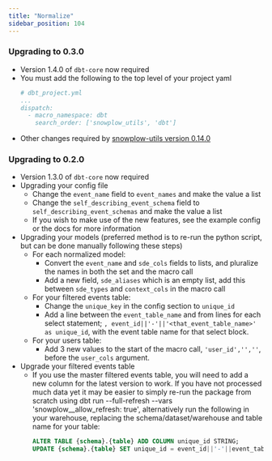 ```yaml
---
title: "Normalize"
sidebar_position: 104
---
```


### Upgrading to 0.3.0
- Version 1.4.0 of `dbt-core` now required
- You must add the following to the top level of your project yaml
    ```yml
    # dbt_project.yml
    ...
    dispatch:
      - macro_namespace: dbt
        search_order: ['snowplow_utils', 'dbt']
    ```
- Other changes required by [snowplow-utils version 0.14.0](/docs/modeling-your-data/modeling-your-data-with-dbt/migration-guides/utils/index.md#upgrading-to-0140)

### Upgrading to 0.2.0
- Version 1.3.0 of `dbt-core` now required
- Upgrading your config file
    - Change the `event_name` field to `event_names` and make the value a list
    - Change the `self_describing_event_schema` field to `self_describing_event_schemas` and make the value a list
    - If you wish to make use of the new features, see the example config or the docs for more information
- Upgrading your models (preferred method is to re-run the python script, but can be done manually following these steps)
    - For each normalized model:
        - Convert the `event_name` and `sde_cols` fields to lists, and pluralize the names in both the set and the macro call
        - Add a new field, `sde_aliases` which is an empty list, add this between `sde_types` and `context_cols` in the macro call
    - For your filtered events table:
        - Change the `unique_key` in the config section to `unique_id`
        - Add a line between the `event_table_name` and from lines for each select statement; `, event_id||'-'||'<that_event_table_name>' as unique_id`, with the event table name for that select block.
    - For your users table:
        - Add 3 new values to the start of the macro call, `'user_id','',''`, before the `user_cols` argument.
- Upgrade your filtered events table
    - If you use the master filtered events table, you will need to add a new column for the latest version to work. If you have not processed much data yet it may be easier to simply re-run the package from scratch using dbt run --full-refresh --vars 'snowplow__allow_refresh: true', alternatively run the following in your warehouse, replacing the schema/dataset/warehouse and table name for your table:
        ```sql
        ALTER TABLE {schema}.{table} ADD COLUMN unique_id STRING;
        UPDATE {schema}.{table} SET unique_id = event_id||'-'||event_table_name WHERE 1 = 1;
        ```
